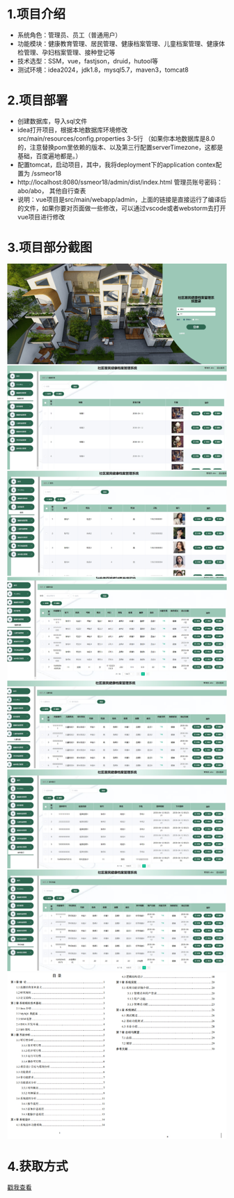 # 1.项目介绍
- 系统角色：管理员、员工（普通用户）
- 功能模块：健康教育管理、居民管理、健康档案管理、儿童档案管理、健康体检管理、孕妇档案管理、接种登记等
- 技术选型：SSM，vue，fastjson，druid，hutool等
- 测试环境：idea2024，jdk1.8，mysql5.7，maven3，tomcat8
# 2.项目部署
- 创建数据库，导入sql文件
- idea打开项目，根据本地数据库环境修改 src/main/resources/config.properties  3-5行 （如果你本地数据库是8.0的，注意替换pom里依赖的版本、以及第三行配置serverTimezone，这都是基础，百度遍地都是。）
- 配置tomcat，启动项目，其中，我将deployment下的application contex配置为 /ssmeor18
- http://localhost:8080/ssmeor18/admin/dist/index.html   管理员账号密码：abo/abo， 其他自行查表
- 说明：vue项目是src/main/webapp/admin，上面的链接是直接运行了编译后的文件，如果你要对页面做一些修改，可以通过vscode或者webstorm去打开vue项目进行修改
# 3.项目部分截图
![输入图片说明](1.png)
![输入图片说明](2.png)
![输入图片说明](3.png)
![输入图片说明](4.png)
![输入图片说明](5.png)
![输入图片说明](6.png)
![输入图片说明](7.png)
![输入图片说明](8.png)

# 4.获取方式
[戳我查看](https://gitee.com/aven999/mall)
